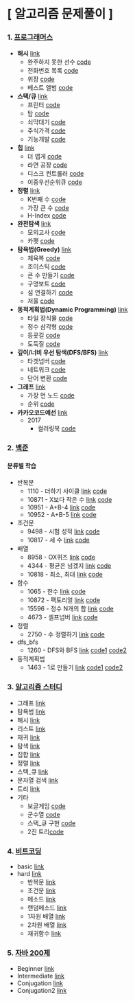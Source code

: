 # [ 알고리즘 문제풀이 ]

### 1. [프로그래머스](./Coding_Problem/programmers/src/)

- **해시** [link](https://programmers.co.kr/learn/courses/30/parts/12077)
  - 완주하지 못한 선수 [code](./programmers/src/hash/FailRunner.java) 
  - 전화번호 목록 [code](./programmers/src/hash/PhoneList.java)
  - 위장 [code](./programmers/src/hash/Camouflage.java)
  - 베스트 앨범 [code](./programmers/src/hash/BestAlbum2.java)
- **스택/큐** [link](https://programmers.co.kr/learn/courses/30/parts/12081)
  - 프린터 [code](./programmers/src/stack_queue/Printer.java)
  - 탑 [code](./programmers/src/stack_queue/Top.java)
  - 쇠막대기 [code](./programmers/src/stack_queue/IronStick.java)
  - 주식가격 [code](./programmers/src/stack_queue/StockPrice.java)
  - 기능개발 [code](./programmers/src/stack_queue/FunctionDevelopment.java)
- **힙** [link](https://programmers.co.kr/learn/courses/30/parts/12117)
  - 더 맵게 [code](./programmers/src/heap/MoreSpicy.java)
  - 라면 공장 [code](./programmers/src/heap/RamenFactory.java)
  - 디스크 컨트롤러 [code](./programmers/src/heap/DiskController.java)
  - 이중우선순위큐 [code](./programmers/src/heap/DoublePriorityQueue.java)
- **정렬** [link](https://programmers.co.kr/learn/courses/30/parts/12198)
  - K번째 수 [code](./programmers/src/sort/KthNumber.java)
  - 가장 큰 수 [code](./programmers/src/sort/SortMaximumNum.java)
  - H-Index [code](./programmers/src/sort/HIndex.java)
- **완전탐색** [link](https://programmers.co.kr/learn/courses/30/parts/12230)
  - 모의고사 [code](./programmers/src/bruteforce/MockTest.java)
  - 카펫 [code](./programmers/src/bruteforce/Carpet.java)
- **탐욕법(Greedy)** [link](https://programmers.co.kr/learn/courses/30/parts/12244)
  - 체육복 [code](./programmers/src/greedy/GymClothes.java)
  - 조이스틱 [code](./programmers/src/greedy/JoyStick.java)
  - 큰 수 만들기 [code](./programmers/src/greedy/CreateMaxNum.java)
  - 구명보트 [code](./programmers/src/greedy/LifeBoat.java)
  - 섬 연결하기 [code](./programmers/src/greedy/ConnectIsland.java)
  - 저울 [code](./programmers/src/greedy/Scale.java)
- **동적계획법(Dynamic Programming)** [link](https://programmers.co.kr/learn/courses/30/parts/12263)
  - 타일 장식물 [code](./programmers/src/dynamic/TileOrnament.java)
  - 정수 삼각형 [code](./programmers/src/dynamic/IntegerTriangle.java)
  - 등굣길 [code](./programmers/src/dynamic/SchoolRoad.java)
  - 도둑질 [code](./programmers/src/dynamic/Stealing.java)
- **깊이/너비 우선 탐색(DFS/BFS)** [link](https://programmers.co.kr/learn/courses/30/parts/12421)
  - 타겟넘버 [code](./programmers/src/dfs_bfs/TargetNumber.java)
  - 네트워크 [code](./programmers/src/dfs_bfs/Network.java)
  - 단어 변환 [code](./programmers/src/dfs_bfs/StringTransfer.java)
- **그래프** [link](https://programmers.co.kr/learn/courses/30/parts/14393)
  - 가장 먼 노드 [code](./programmers/src/graph/BestFarNode.java)
  - 순위 [code](./programmers/src/graph/Ranking.java)
- **카카오코드예선** [link](https://programmers.co.kr/learn/courses/30)
  - 2017
    - 컬러링북 [code](./programmers/src/kakao/ColoringBook.java)

### 2. [백준](./Coding_Problem/baekjoon/src/)

#### 분류별 학습

- 반복문
  - 1110 - 더하기 사이클 [link](<https://www.acmicpc.net/problem/1110>) [code](./baejoon/src/repeat/OneOneOneZero.java)
  - 10871 - X보다 작은 수 [link](<https://www.acmicpc.net/problem/10871>) [code](./baejoon/src/repeat/OneZeroEightSevenOne.java)
  - 10951 - A+B-4 [link](<https://www.acmicpc.net/problem/10951>) [code](./baejoon/src/repeat/OneZeroNineFiveOne.java)
  - 10952 - A+B-5 [link](<https://www.acmicpc.net/problem/10952>) [code](./baejoon/src/repeat/OneZeroNineFiveTwo.java)
- 조건문
  - 9498 - 시험 성적 [link](<https://www.acmicpc.net/problem/9498>) [code](./baejoon/src/useIf/NineFourNineEight.java)
  - 10817 - 세 수 [link](<https://www.acmicpc.net/problem/10817>) [code](./baejoon/src/useIf/OneZeroEightOneSeven.java)
- 배열
  - 8958 - OX퀴즈 [link](<https://www.acmicpc.net/problem/8958>) [code](./baejoon/src/array/EightNineFiveEight.java)
  - 4344 - 평균은 넘겠지 [link](<https://www.acmicpc.net/problem/4344>) [code](./baejoon/src/array/FourThreeFourFour.java)
  - 10818 - 최소, 최대 [link](<https://www.acmicpc.net/problem/10818>) [code](./baejoon/src/array/OneZeroEightOneEight.java)
- 함수
  - 1065 - 한수 [link](<https://www.acmicpc.net/problem/1065>) [code](./baejoon/src/function/OneZeroSixFive.java)
  - 10872 - 팩토리얼 [link](<https://www.acmicpc.net/problem/10872>) [code](./baejoon/src/function/OneZeroEightSevenTwo.java)
  - 15596 - 정수 N개의 합 [link](<https://www.acmicpc.net/problem/15596>) [code](./baejoon/src/function/OneFiveFiveNineSix.java)
  - 4673 - 셀프넘버 [link](<https://www.acmicpc.net/problem/4673>) [code](./baejoon/src/function/FourSixSevenThree.java)
- 정렬
  - 2750 - 수 정렬하기 [link](<https://www.acmicpc.net/problem/2750>) [code](./baejoon/src/sort/TwoSevenFiveZero.java)
- dfs_bfs
  - 1260 - DFS와 BFS [link](<https://www.acmicpc.net/problem/1260>) [code1](./baejoon/src/dfs_bfs/OneTwoSixZero.java) [code2](./baejoon/src/dfs_bfs/OneTwoSixZero_NearList.java)
- 동적계획법
  - 1463 - 1로 만들기 [link](<https://www.acmicpc.net/problem/1463>) [code1](./baejoon/src/dynamic/OneFourSixThree_1.java) [code2](./baejoon/src/dynamic/OneFourSixThree_2.java)

### 3. [알고리즘 스터디](./Coding_Problem/algorithm_study/src/)

- 그래프 [link](./algorithm_study/src/graph)
- 탐욕법 [link](./algorithm_study/src/greedy)
- 해시 [link](./algorithm_study/src/hash)
- 리스트 [link](./algorithm_study/src/list)
- 재귀 [link](./algorithm_study/src/recursive)
- 탐색 [link](./algorithm_study/src/search)
- 집합 [link](./algorithm_study/src/set)
- 정렬 [link](./algorithm_study/src/sort)
- 스택_큐 [link](./algorithm_study/src/stack_queue)
- 문자열 검색 [link](./algorithm_study/src/string_searching)
- 트리 [link](./algorithm_study/src/tree)
- 기타
  - 보글게임 [code](./algorithm_study/src/BoggleGame.java)
  - 군수열 [code](./algorithm_study/src/Group_Sequence.java)
  - 스택_큐 구현 [code](./algorithm_study/src/LinkedList_StackQueue.java)
  - 2진 트리[code](./algorithm_study/src/BSTMain.java)

### 4. [비트코딩](./Coding_Problem/beatcoding/src/)

- basic [link](./beatcoding/src/basic)
- hard [link](./beatcoding/src/hard)
  - 반복문 [link](./beatcoding/src/hard/repeat)
  - 조건문 [link](./beatcoding/src/hard/ifelse)
  - 메소드 [link](./beatcoding/src/hard/method)
  - 랜덤메소드 [link](./beatcoding/src/hard/random)
  - 1차원 배열 [link](./beatcoding/src/hard/dimentionone)
  - 2차원 배열 [link](./beatcoding/src/hard/dimentiontwo)
  - 재귀함수 [link](./beatcoding/src/hard/recursive)

### 5. [자바 200제](./Coding_Problem/practice200/src/)

- Beginner [link](./practice200/src/Beginner)
- Intermediate  [link](./practice200/src/Conjugation)
- Conjugation  [link](./practice200/src/Conjugation2)
- Conjugation2  [link](./practice200/src/Intermediate)

